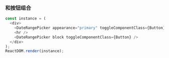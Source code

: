 ### 和按钮组合

<!--start-code-->

```js
const instance = (
  <div>
    <DateRangePicker appearance="primary" toggleComponentClass={Button} />
    <hr />
    <DateRangePicker block toggleComponentClass={Button} />
  </div>
);
ReactDOM.render(instance);
```

<!--end-code-->
